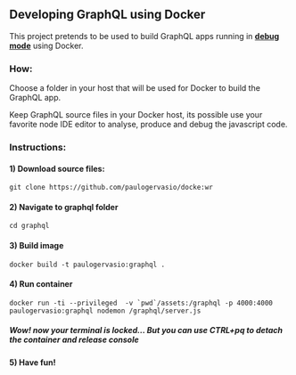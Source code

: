 
## Developing GraphQL using Docker

This project pretends to be used to build GraphQL apps running in <b><u>debug mode</u></b> using Docker.


### How:
Choose a folder in your host that will be used for Docker to build the GraphQL app.

Keep GraphQL source files in your Docker host, its possible use your favorite node IDE editor to analyse, produce and debug the javascript code.



### Instructions:

#### 1) Download source files: 
`git clone https://github.com/paulogervasio/docke:wr`

#### 2) Navigate to graphql folder
`cd graphql`


#### 3) Build image
`docker build -t paulogervasio:graphql .`


#### 4) Run container
```docker run -ti --privileged  -v `pwd`/assets:/graphql -p 4000:4000 paulogervasio:graphql nodemon /graphql/server.js```


##### Wow! now your terminal is locked...  But you can use CTRL+pq to detach the container and release console

#### 5) Have fun!
